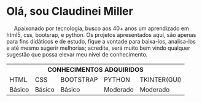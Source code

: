 <h1>Olá, sou Claudinei Miller</h1>
<p>&nbsp;&nbsp;&nbsp;&nbsp;&nbsp;Apaixonado por tecnologia, busco aos 40+ anos um aprendizado em html5, css, bootsrap, e python.
Os projetos apresentados aqui, são apenas para fins didáticos e de estudo, fique a vontade para baixa-los,
analisa-los e até mesmo sugerir melhorias; acredite, será muito bem vindo qualquer sugestão que possa 
elevar meu nível de conhecimento.</p>

<table>
  <th colspan="5">CONHECIMENTOS ADQUIRIDOS</th>
  <tr>
    <td>HTML</td>
    <td>CSS</td>
    <td>BOOTSTRAP</td>
    <td>PYTHON</td>
    <td>TKINTER(GUI)</td>
  </tr>
  <tr>
    <td>Básico</td>
    <td>Básico</td>
    <td>Básico</td>
    <td>Moderado</td>
    <td>Moderado</td>
  </tr>
 </table>
